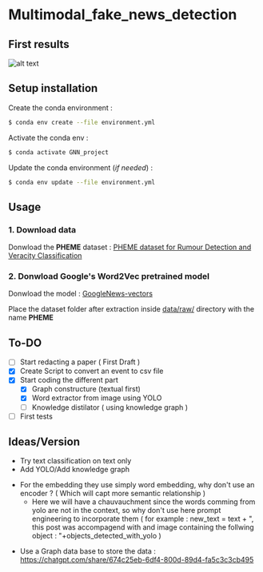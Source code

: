 # Multimodal_fake_news_detection

## First results
![alt text](outputs/20241203_141534_acc_0.8352/20241203_141534_acc_0.8352_training_metrics.png)

## Setup installation

Create the conda environment :
```bash
$ conda env create --file environment.yml
```

Activate the conda env :
```bash
$ conda activate GNN_project
```

Update the conda environment (*if needed*) :
```bash
$ conda env update --file environment.yml
```

## Usage

### 1. Download data
Donwload the **PHEME** dataset : [PHEME dataset for Rumour Detection and Veracity Classification](https://figshare.com/articles/dataset/PHEME_dataset_for_Rumour_Detection_and_Veracity_Classification/6392078)

### 2. Donwload Google's Word2Vec pretrained model
Donwload the model : [GoogleNews-vectors](https://huggingface.co/NathaNn1111/word2vec-google-news-negative-300-bin/blob/main/GoogleNews-vectors-negative300.bin)


Place the dataset folder after extraction inside [data/raw/](data/raw/) directory with the name **PHEME**

## To-DO

- [ ] Start redacting a paper ( First Draft )
- [x] Create Script to convert an event to csv file
- [x] Start coding the different part
    - [x] Graph constructure (textual first)
    - [x] Word extractor from image using YOLO
    - [ ] Knowledge distilator ( using knowledge graph )
- [ ] First tests

## Ideas/Version

- Try text classification on text only
- Add YOLO/Add knowledge graph

* For the embedding they use simply word embedding, why don't use an encoder ? ( Which will capt more semantic relationship )
    - Here we will have a chauvauchment since the words comming from yolo are not in the context, so why don't use here prompt engineering to incorporate them ( for example : new_text = text + ", this post was accompagend with and image containing the follwing object : "+objects_detected_with_yolo )

- Use a Graph data base to store the data : https://chatgpt.com/share/674c25eb-6df4-800d-89d4-fa5c3c3cb495